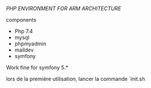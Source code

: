*PHP ENVIRONMENT FOR ARM ARCHITECTURE*

components

- Php 7.4
- mysql
- phpmyadmin
- maildev
- symfony

Work fine for symfony 5.*


lors de la première utilisation, lancer la commande `init.sh

